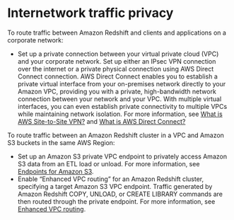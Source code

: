 # Internetwork traffic privacy<a name="network-isolation"></a>

To route traffic between Amazon Redshift and clients and applications on a corporate network:
+ Set up a private connection between your virtual private cloud \(VPC\) and your corporate network\. Set up either an IPsec VPN connection over the internet or a private physical connection using AWS Direct Connect connection\. AWS Direct Connect enables you to establish a private virtual interface from your on\-premises network directly to your Amazon VPC, providing you with a private, high\-bandwidth network connection between your network and your VPC\. With multiple virtual interfaces, you can even establish private connectivity to multiple VPCs while maintaining network isolation\. For more information, see [What is AWS Site\-to\-Site VPN?](https://docs.aws.amazon.com/vpn/latest/s2svpn/VPC_VPN.html) and [What is AWS Direct Connect?](https://docs.aws.amazon.com/directconnect/latest/UserGuide/Welcome.html) 

To route traffic between an Amazon Redshift cluster in a VPC and Amazon S3 buckets in the same AWS Region:
+ Set up an Amazon S3 private VPC endpoint to privately access Amazon S3 data from an ETL load or unload\. For more information, see [Endpoints for Amazon S3](https://docs.aws.amazon.com/vpc/latest/userguide/vpc-endpoints-s3.html)\. 
+ Enable “Enhanced VPC routing” for an Amazon Redshift cluster, specifying a target Amazon S3 VPC endpoint\. Traffic generated by Amazon Redshift COPY, UNLOAD, or CREATE LIBRARY commands are then routed through the private endpoint\. For more information, see [Enhanced VPC routing](enhanced-vpc-enabling-cluster.md)\.